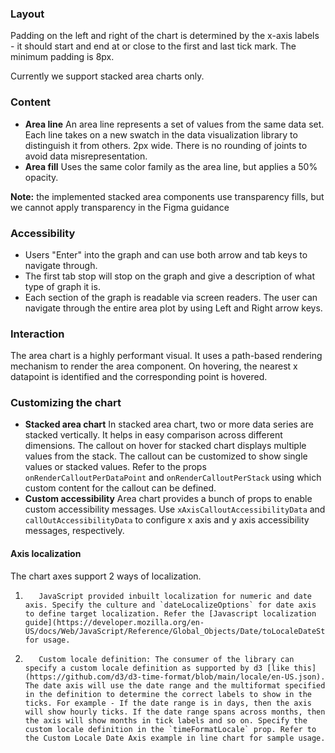### Layout

Padding on the left and right of the chart is determined by the x-axis labels - it should start and end at or close to the first and last tick mark. The minimum padding is 8px.

Currently we support stacked area charts only.

### Content

- **Area line** An area line represents a set of values from the same data set. Each line takes on a new swatch in the data visualization library to distinguish it from others. 2px wide. There is no rounding of joints to avoid data misrepresentation.
- **Area fill** Uses the same color family as the area line, but applies a 50% opacity.

**Note:** the implemented stacked area components use transparency fills, but we cannot apply transparency in the Figma guidance

### Accessibility

- Users "Enter" into the graph and can use both arrow and tab keys to navigate through.
- The first tab stop will stop on the graph and give a description of what type of graph it is.
- Each section of the graph is readable via screen readers. The user can navigate through the entire area plot by using Left and Right arrow keys.

### Interaction

The area chart is a highly performant visual. It uses a path-based rendering mechanism to render the area component. On hovering, the nearest x datapoint is identified and the corresponding point is hovered.

### Customizing the chart

- **Stacked area chart**
  In stacked area chart, two or more data series are stacked vertically. It helps in easy comparison across different dimensions. The callout on hover for stacked chart displays multiple values from the stack. The callout can be customized to show single values or stacked values. Refer to the props `onRenderCalloutPerDataPoint` and `onRenderCalloutPerStack` using which custom content for the callout can be defined.
- **Custom accessibility**
  Area chart provides a bunch of props to enable custom accessibility messages. Use `xAxisCalloutAccessibilityData` and `callOutAccessibilityData` to configure x axis and y axis accessibility messages, respectively.

#### Axis localization

The chart axes support 2 ways of localization.

1.        JavaScript provided inbuilt localization for numeric and date axis. Specify the culture and `dateLocalizeOptions` for date axis to define target localization. Refer the [Javascript localization guide](https://developer.mozilla.org/en-US/docs/Web/JavaScript/Reference/Global_Objects/Date/toLocaleDateString) for usage.
2.        Custom locale definition: The consumer of the library can specify a custom locale definition as supported by d3 [like this](https://github.com/d3/d3-time-format/blob/main/locale/en-US.json). The date axis will use the date range and the multiformat specified in the definition to determine the correct labels to show in the ticks. For example - If the date range is in days, then the axis will show hourly ticks. If the date range spans across months, then the axis will show months in tick labels and so on. Specify the custom locale definition in the `timeFormatLocale` prop. Refer to the Custom Locale Date Axis example in line chart for sample usage.
